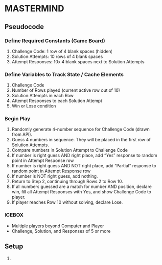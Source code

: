 # MASTERMIND #

## Pseudocode ##

### Define Required Constants (Game Board) ###
1. Challenge Code: 1 row of 4 blank spaces (hidden)
2. Solution Attempts: 10 rows of 4 blank spaces
3. Attempt Responses: 10x 4 blank spaces next to Solution Attempts

### Define Variables to Track State / Cache Elements ### 
1. Challenge Code
2. Number of Rows played (current active row out of 10)
3. Solution Attempts in each Row
4. Attempt Responses to each Solution Attempt
5. Win or Lose condition

### Begin Play ###
1. Randomly generate 4-number sequence for Challenge Code (drawn from API).
2. Guess 4 numbers in sequence. They will be placed in the first row of Solution Attempts.
3. Compare numbers in Solution Attempt to Challenge Code
4. If number is right guess AND right place, add “Yes” response to random point in Attempt Response row
5. If number is right guess AND NOT right place, add “Partial” response to random point in Attempt Response row
6. If number is NOT right guess, add nothing.
7. Return to Step 2, continuing through Rows 2 to Row 10.
8. If all numbers guessed are a match for number AND position, declare win, fill all Attempt Responses with Yes, and show Challenge Code to player.
9. If player reaches Row 10 without solving, declare Lose.

### ICEBOX ###
* Multiple players beyond Computer and Player
* Challenge, Solution, and Responses of 5 or more

## Setup ##
1.